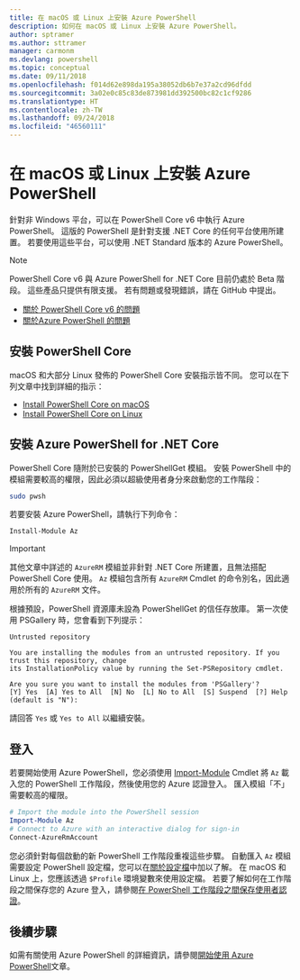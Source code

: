 ```yaml
---
title: 在 macOS 或 Linux 上安裝 Azure PowerShell
description: 如何在 macOS 或 Linux 上安裝 Azure PowerShell。
author: sptramer
ms.author: sttramer
manager: carmonm
ms.devlang: powershell
ms.topic: conceptual
ms.date: 09/11/2018
ms.openlocfilehash: f014d62e898da195a38052db6b7e37a2cd96dfdd
ms.sourcegitcommit: 3a02e0c85c83de873981dd392500bc82c1cf9286
ms.translationtype: HT
ms.contentlocale: zh-TW
ms.lasthandoff: 09/24/2018
ms.locfileid: "46560111"
---
```

# <a name="install-azure-powershell-on-macos-or-linux"></a>在 macOS 或 Linux 上安裝 Azure PowerShell

針對非 Windows 平台，可以在 PowerShell Core v6 中執行 Azure PowerShell。 這版的 PowerShell 是針對支援 .NET Core 的任何平台使用所建置。 若要使用這些平台，可以使用 .NET Standard 版本的 Azure PowerShell。

> [!NOTE]
> PowerShell Core v6 與 Azure PowerShell for .NET Core 目前仍處於 Beta 階段。
> 這些產品只提供有限支援。 若有問題或發現錯誤，請在 GitHub 中提出。
>
> * [關於 PowerShell Core v6 的問題](https://github.com/PowerShell/PowerShell/issues)
> * [關於Azure PowerShell 的問題](https://github.com/azure/azure-docs-powershell/issues)

## <a name="install-powershell-core"></a>安裝 PowerShell Core

macOS 和大部分 Linux 發佈的 PowerShell Core 安裝指示皆不同。
您可以在下列文章中找到詳細的指示：

* [Install PowerShell Core on macOS](/powershell/scripting/setup/installing-powershell-core-on-macos)
* [Install PowerShell Core on Linux](/powershell/scripting/setup/installing-powershell-core-on-linux)

## <a name="install-azure-powershell-for-net-core"></a>安裝 Azure PowerShell for .NET Core

PowerShell Core 隨附於已安裝的 PowerShellGet 模組。 安裝 PowerShell 中的模組需要較高的權限，因此必須以超級使用者身分來啟動您的工作階段：

```bash
sudo pwsh
```

若要安裝 Azure PowerShell，請執行下列命令：

```powershell
Install-Module Az
```

> [!IMPORTANT]
> 其他文章中詳述的 `AzureRM` 模組並非針對 .NET Core 所建置，且無法搭配 PowerShell Core 使用。 `Az` 模組包含所有 `AzureRM` Cmdlet 的命令別名，因此適用於所有的 `AzureRM` 文件。

根據預設，PowerShell 資源庫未設為 PowerShellGet 的信任存放庫。 第一次使用 PSGallery 時，您會看到下列提示：

```output
Untrusted repository

You are installing the modules from an untrusted repository. If you trust this repository, change
its InstallationPolicy value by running the Set-PSRepository cmdlet.

Are you sure you want to install the modules from 'PSGallery'?
[Y] Yes  [A] Yes to All  [N] No  [L] No to All  [S] Suspend  [?] Help (default is "N"):
```

請回答 `Yes` 或 `Yes to All` 以繼續安裝。

## <a name="sign-in"></a>登入

若要開始使用 Azure PowerShell，您必須使用 [Import-Module](/powershell/module/Microsoft.PowerShell.Core/Import-Module) Cmdlet 將 `Az` 載入您的 PowerShell 工作階段，然後使用您的 Azure 認證登入。 匯入模組「不」需要較高的權限。

```powershell
# Import the module into the PowerShell session
Import-Module Az
# Connect to Azure with an interactive dialog for sign-in
Connect-AzureRmAccount
```

您必須針對每個啟動的新 PowerShell 工作階段重複這些步驟。 自動匯入 `Az` 模組需要設定 PowerShell 設定檔，您可以在[關於設定檔](/powershell/module/microsoft.powershell.core/about/about_profiles)中加以了解。
在 macOS 和 Linux 上，您應該透過 `$Profile` 環境變數來使用設定檔。 若要了解如何在工作階段之間保存您的 Azure 登入，請參閱[在 PowerShell 工作階段之間保存使用者認證](context-persistence.md)。

## <a name="next-steps"></a>後續步驟

如需有關使用 Azure PowerShell 的詳細資訊，請參閱[開始使用 Azure PowerShell](get-started-azureps.md)文章。
